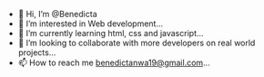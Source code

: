 - 👋 Hi, I’m @Benedicta
- 👀 I’m interested in Web development...
- 🌱 I’m currently learning html, css and javascript...
- 💞️ I’m looking to collaborate with more developers on real world projects...
- 📫 How to reach me benedictanwa19@gmail.com...

<!---
Benedicta19/Benedicta19 is a ✨ special ✨ repository because its `README.md` (this file) appears on your GitHub profile.
You can click the Preview link to take a look at your changes.
--->

